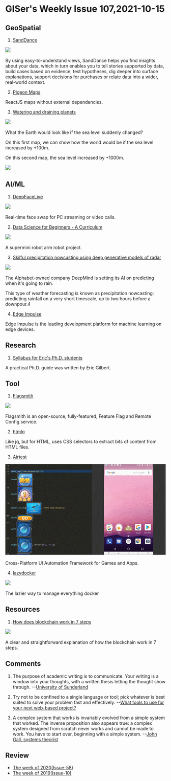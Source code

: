 # GISer's Weekly Issue 107,2021-10-15

## GeoSpatial

1. [SandDance](https://github.com/Microsoft/SandDance)

![](https://user-images.githubusercontent.com/11507384/54236654-52d42800-44d1-11e9-859e-6c5d297a46d2.gif)

By using easy-to-understand views, SandDance helps you find insights about your data, which in turn enables you to tell stories supported by data, build cases based on evidence, test hypotheses, dig deeper into surface explanations, support decisions for purchases or relate data into a wider, real-world context.

2. [Pigeon Maps](https://github.com/mariusandra/pigeon-maps)

ReactJS maps without external dependencies.

3. [Watering and draining planets](https://ahstat.github.io/Topography/)

![](https://ahstat.github.io/images/2014-1-11-Topography/world100.png)

What the Earth would look like if the sea level suddenly changed?

On this first map, we can show how the world would be if the sea level increased by +100m.

On this second map, the sea level increased by +1000m.

![](https://ahstat.github.io/images/2014-1-11-Topography/world1000.png)

## AI/ML

1. [DeepFaceLive](https://github.com/iperov/DeepFaceLive)

![](https://github.com/iperov/DeepFaceLive/raw/master/doc/deepfacelive_intro.png)

Real-time face swap for PC streaming or video calls.

2. [Data Science for Beginners - A Curriculum](https://github.com/peng-zhihui/Dummy-Robot)

![](https://github.com/peng-zhihui/Dummy-Robot/raw/main/5.Docs/1.Images/dummy.jpg)

A supermini robot arm robot project.

3. [Skilful precipitation nowcasting using deep generative models of radar](https://deepmind.com/blog/article/nowcasting)

![](https://lh3.googleusercontent.com/8PmJxGsCJ01Usa4ZN5cRKng8bIJMVAYHQwmzwBe5mZqWMazGljujwUplM0VCP1ZEzghp6Ie65gJALkLWzR2fGLopN8bIAKbFBvc4zJi4HzNHR4OX3Vc=w1440-rw-v1)

The Alphabet-owned company DeepMind is setting its AI on predicting when it's going to rain.

This type of weather forecasting is known as precipitation nowcasting: predicting rainfall on a very short timescale, up to two hours before a downpour.4

4. [Edge Impulse](https://docs.edgeimpulse.com/docs)

Edge Impulse is the leading development platform for machine learning on edge devices.

## Research

1. [Syllabus for Eric's Ph.D. students](https://docs.google.com/document/d/11D3kHElzS2HQxTwPqcaTnU5HCJ8WGE5brTXI4KLf4dM/edit)

A practical Ph.D. guide was written by Eric Gilbert.

## Tool

1. [Flagsmith](https://github.com/Flagsmith/flagsmith)

![](https://flagsmith.com/static/item-2.url-d4df4b914d73f62ad5308984512c5cd8.svg)

Flagsmith is an open-source, fully-featured, Feature Flag and Remote Config service.

2. [htmlq](https://github.com/mgdm/htmlq)

Like jq, but for HTML, uses CSS selectors to extract bits of content from HTML files.

3. [Airtest](https://github.com/AirtestProject/Airtest)

![](https://github.com/AirtestProject/Airtest/raw/master/demo.gif)

Cross-Platform UI Automation Framework for Games and Apps.

4. [lazydocker](https://github.com/jesseduffield/lazydocker)

![](https://github.com/jesseduffield/lazydocker/raw/master/docs/resources/demo3.gif)

The lazier way to manage everything docker

## Resources

1. [How does blockchain work in 7 steps](https://blog.goodaudience.com/blockchain-for-beginners-what-is-blockchain-519db8c6677a)

![](https://miro.medium.com/max/2000/1*oPQWZ02lYP_0Lr8DcB0rEg.png)

A clear and straightforward explanation of how the blockchain work in 7 steps.

## Comments

1.  The purpose of academic writing is to communicate. Your writing is a window into your thoughts, with a written thesis letting the thought show through.
    --[University of Sunderland]()

2.  Try not to be confined to a single language or tool; pick whatever is best suited to solve your problem fast and effectively.
    --[What tools to use for your next web-based project?](https://betterengineeringclub.substack.com/p/what-tools-to-use-for-your-next-web)

3.  A complex system that works is invariably evolved from a simple system that worked. The inverse proposition also appears true: a complex system designed from scratch never works and cannot be made to work. You have to start over, beginning with a simple system.
    --[John Gall, systems theorist](https://www.ivanmontilla.com/blog/galls-law-and-how-i-ignored-it)

## Review

- [The week of 2020(Issue-58)](https://github.com/lkcozy/weekly/blob/master/docs/2020/issue-58.md)
- [The week of 2019(Issue-10)](https://github.com/lkcozy/weekly/blob/master/docs/2019/issue-10.md)

